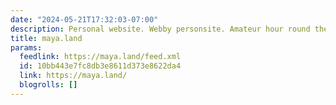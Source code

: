 ```yaml
---
date: "2024-05-21T17:32:03-07:00"
description: Personal website. Webby personsite. Amateur hour round the clock.
title: maya.land
params:
  feedlink: https://maya.land/feed.xml
  id: 10bb443e7fc8db3e8611d373e8622da4
  link: https://maya.land/
  blogrolls: []
---
```

